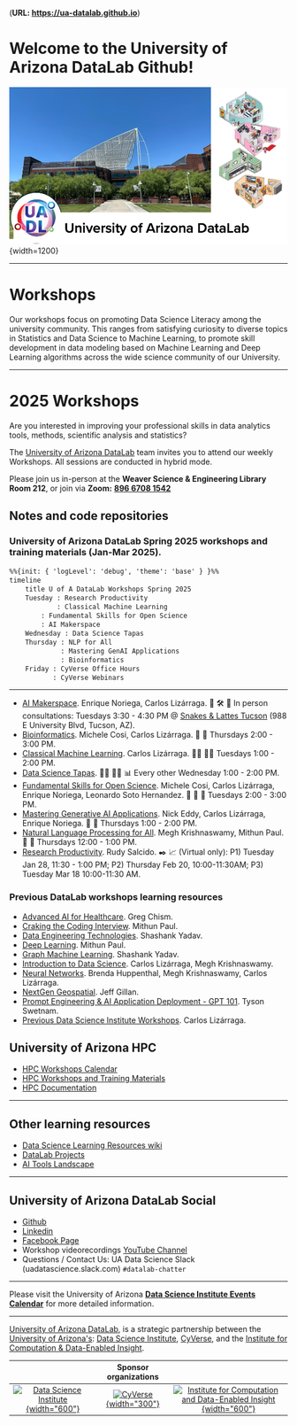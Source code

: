 (**URL: https://ua-datalab.github.io**)

# Welcome to the University of Arizona DataLab Github!

![UA DataLab](images/UADL_Composition.png){width=1200}

***

# Workshops

Our workshops focus on promoting Data Science Literacy among the university community. This ranges from satisfying curiosity to diverse topics in Statistics and Data Science to Machine Learning, to promote skill development in data modeling based on Machine Learning and Deep Learning algorithms across the wide science community of our University.


***

# 2025 Workshops

Are you interested in improving your professional skills in data analytics tools, methods, scientific analysis and statistics?

The [University of Arizona DataLab](https://www.datascience.arizona.edu/education/uarizona-data-lab) team invites you to attend our weekly Workshops. All sessions are conducted in hybrid mode.

Please join us in-person at the **Weaver Science & Engineering Library Room 212**, or join via **Zoom:**  [**896 6708 1542**](https://arizona.zoom.us/j/89667081542)


## Notes and code repositories  

### University of Arizona DataLab Spring 2025 workshops and training materials (Jan-Mar 2025).

```mermaid
%%{init: { 'logLevel': 'debug', 'theme': 'base' } }%%
timeline
    title U of A DataLab Workshops Spring 2025
    Tuesday : Research Productivity
    	    : Classical Machine Learning
	    : Fundamental Skills for Open Science
	    : AI Makerspace 
    Wednesday : Data Science Tapas
    Thursday : NLP for All
    	     : Mastering GenAI Applications
    	     : Bioinformatics
    Friday : CyVerse Office Hours
    	   : CyVerse Webinars
```


***

* [AI Makerspace](https://github.com/ua-datalab/AI-Makerspace). Enrique Noriega, Carlos Lizárraga. :toolbox: :hammer_and_wrench: :robot: In person consultations: Tuesdays 3:30 - 4:30 PM @ [Snakes & Lattes Tucson](https://www.snakesandlattes.com/tucson) (988 E University Blvd, Tucson, AZ). 
* [Bioinformatics](https://github.com/ua-datalab/Bioinformatics/wiki). Michele Cosi, Carlos Lizárraga. :dna: :microscope: Thursdays 2:00 - 3:00 PM.  
* [Classical Machine Learning](https://github.com/ua-datalab/MLWorkshops/wiki). Carlos Lizárraga. :man_technologist: :woman_technologist:  Tuesdays 1:00 - 2:00 PM.
* [Data Science Tapas](https://github.com/ua-datalab/DataScience-Tapas/blob/main/README.md). :woman_scientist: :scientist: :bar_chart:  Every other Wednesday 1:00 - 2:00 PM.
* [Fundamental Skills for Open Science](https://github.com/ua-datalab/FunctionalOpenSourceSkills/wiki). Michele Cosi, Carlos Lizárraga, Enrique Noriega, Leonardo Soto Hernandez. :microscope: :dna: :herb:  Tuesdays 2:00 - 3:00 PM.
* [Mastering Generative AI Applications](https://github.com/ua-datalab/Generative-AI/wiki).  Nick Eddy, Carlos Lizárraga, Enrique Noriega. :robot: :thought_balloon: Thursdays 1:00 - 2:00 PM.
* [Natural Language Processing for All](https://github.com/ua-datalab/NLP-Speech).  Megh Krishnaswamy, Mithun Paul.  :robot: :speech_balloon:  Thursdays 12:00 - 1:00 PM.
* [Research Productivity](https://github.com/ua-datalab/ResearchProductivity/blob/main/README.md). Rudy Salcido. :black_nib: :chart_with_upwards_trend: (Virtual only): P1)  Tuesday Jan 28, 11:30 - 1:00 PM; P2)   Thursday Feb 20, 10:00-11:30AM; P3) Tuesday Mar 18 10:00-11:30 AM. 


### Previous DataLab workshops learning resources

* [Advanced AI for Healthcare](https://github.com/ua-datalab/ai-healthcare/tree/main). Greg Chism.
* [Craking the Coding Interview](https://github.com/ua-datalab/cracking_the_coding_interview). Mithun Paul.
* [Data Engineering Technologies](https://github.com/ua-datalab/DataEngineering). Shashank Yadav. 
* [Deep Learning](https://github.com/ua-datalab/DLWorkshops/wiki). Mithun Paul.
* [Graph Machine Learning](https://github.com/ua-datalab/GraphML). Shashank Yadav. 
* [Introduction to Data Science](https://github.com/ua-datalab/Workshops/wiki). Carlos Lizárraga, Megh Krishnaswamy.
* [Neural Networks](https://github.com/ua-datalab/NeuralNetworks/wiki). Brenda Huppenthal, Megh Krishnaswamy, Carlos Lizárraga.
* [NextGen Geospatial](https://github.com/ua-datalab/Geospatial_Workshops/wiki). Jeff Gillan.  
* [Prompt Engineering & AI Application Deployment - GPT 101](https://ua-data7.github.io/introllms/). Tyson Swetnam. 
* [Previous Data Science Institute Workshops](https://workshops-uad7.github.io/). Carlos Lizárraga. 

## University of Arizona HPC

* [HPC Workshops Calendar](https://hpcdocs.hpc.arizona.edu/events/calendar/)
* [HPC Workshops and Training Materials](https://hpcdocs.hpc.arizona.edu/events/workshop_materials/)
* [HPC Documentation](https://hpcdocs.hpc.arizona.edu/)

<!--
***

## Project based workshops

* [Pose Estimation using Deep Learning](https://github.com/ua-datalab/DL-pose-estimation/wiki) :rat:
-->

****

## Other learning resources

* [Data Science Learning Resources wiki](https://github.com/ua-data7/LearningResources/wiki)
* [DataLab Projects](https://github.com/clizarraga-UAD7/DataScienceLab/wiki/Data-Lab-Projects)
* [AI Tools Landscape](https://github.com/ua-datalab/Workshops/wiki/AI-Tools-Landscape)

***

## University of Arizona DataLab Social 

* [Github](https://github.com/ua-datalab)
* [Linkedin](https://www.linkedin.com/company/100483432/admin/feed/posts/)
* [Facebook Page](https://www.facebook.com/profile.php?id=61556132138807)
* Workshop videorecordings [YouTube Channel](https://www.youtube.com/@UArizonaDataLab)
* Questions / Contact Us: UA Data Science Slack (uadatascience.slack.com) `#datalab-chatter`

***

Please visit the University of Arizona [**Data Science Institute Events Calendar**](https://www.datascience.arizona.edu/calendar) for more detailed information.


***


[University of Arizona DataLab](https://www.datascience.arizona.edu/education/uarizona-data-lab), is a strategic partnership between the [University of Arizona's](https://www.arizona.edu/):  [Data Science Institute](https://www.datascience.arizona.edu/), [CyVerse](https://cyverse.org/), and the
[Institute for Computation & Data-Enabled Insight](https://datainsight.arizona.edu/).


|  | Sponsor organizations | |
| :--: | :--: | :--: |
| [![Data Science Institute](https://datascience.arizona.edu/sites/default/files/Data%20Science%20Institute_Webheader%20%281%29.svg){width="600"}](https://datascience.arizona.edu) | [![CyVerse](https://cyverse.org/sites/default/files/cyverse_logo_1_0.png){width="300"}](https://cyverse.org/) | [![Institute for Computation and Data-Enabled Insight](https://datainsight.arizona.edu/sites/default/files/institute-for-comp-data-enabled-insight_web_0.svg){width="600"}](https://datainsight.arizona.edu/) |
